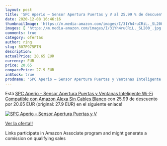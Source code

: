 ```yaml
---
layout: post
title: 'SPC Aperio – Sensor Apertura Puertas y V al 25.99 % de descuento'
date: 2020-12-08 16:46:16
thumbnailImage: 'https://m.media-amazon.com/images/I/31Yh4ruCRiL._SL200_.jpg'
images: [ 'https://m.media-amazon.com/images/I/31Yh4ruCRiL._SL200_.jpg' ]
comments: true
category: ofertas
author: ring
slug: B07P975PTN
description:
actualPrice: 20.65 EUR
currency: EUR
price: 20.65
comparePrice: 27.9 EUR
inStock: true
prodname: 'SPC Aperio – Sensor Apertura Puertas y Ventanas Inteligente Wi-Fi Compatible con Amazon Alexa  Sin Cables Blanco'
---
```


Está [SPC Aperio – Sensor Apertura Puertas y Ventanas Inteligente Wi-Fi Compatible con Amazon Alexa  Sin Cables Blanco](https://www.amazon.es/dp/B07P975PTN/?tag=tolees-21) con 25.99 de descuento por 20.65 EUR (original: 27.9 EUR) en el siguiente enlace!

[![SPC Aperio – Sensor Apertura Puertas y V](https://m.media-amazon.com/images/I/31Yh4ruCRiL._SL200_.jpg)](https://www.amazon.es/dp/B07P975PTN/?tag=tolees-21)

[Ver la oferta!!](https://www.amazon.es/dp/B07P975PTN/?tag=tolees-21)

Links participate in Amazon Associate program and might generate a comission on qualifying sales


